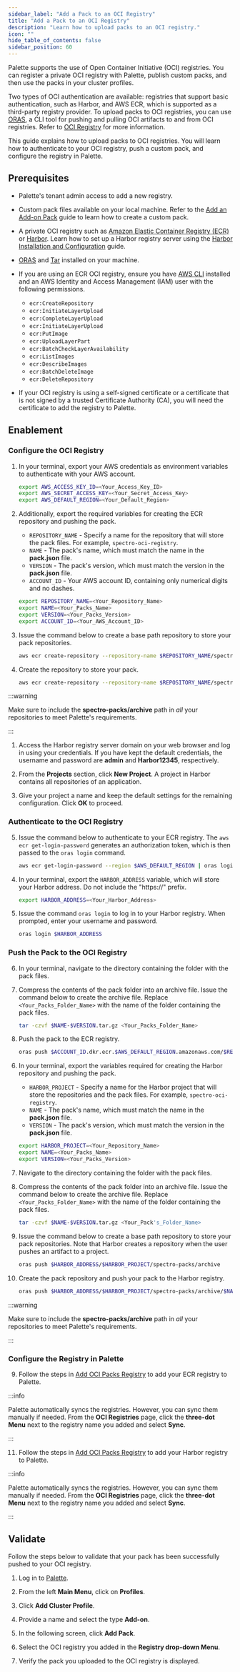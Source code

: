 ```yaml
---
sidebar_label: "Add a Pack to an OCI Registry"
title: "Add a Pack to an OCI Registry"
description: "Learn how to upload packs to an OCI registry."
icon: ""
hide_table_of_contents: false
sidebar_position: 60
---
```


Palette supports the use of Open Container Initiative (OCI) registries. You can register a private OCI registry with
Palette, publish custom packs, and then use the packs in your cluster profiles.

Two types of OCI authentication are available: registries that support basic authentication, such as Harbor, and AWS
ECR, which is supported as a third-party registry provider. To upload packs to OCI registries, you can use
[ORAS](https://oras.land/docs/), a CLI tool for pushing and pulling OCI artifacts to and from OCI registries. Refer to
[OCI Registry](./oci-registry.md) for more information.

This guide explains how to upload packs to OCI registries. You will learn how to authenticate to your OCI registry, push
a custom pack, and configure the registry in Palette.

## Prerequisites

- Palette's tenant admin access to add a new registry.

- Custom pack files available on your local machine. Refer to the [Add an Add-on Pack](../../adding-add-on-packs.md)
  guide to learn how to create a custom pack.

- A private OCI registry such as [Amazon Elastic Container Registry (ECR)](https://aws.amazon.com/ecr/) or
  [Harbor](https://goharbor.io/). Learn how to set up a Harbor registry server using the
  [Harbor Installation and Configuration](https://goharbor.io/docs/2.9.0/install-config/) guide.

- [ORAS](https://oras.land/docs/installation/) and [Tar](https://www.gnu.org/software/tar/) installed on your machine.

- If you are using an ECR OCI registry, ensure you have
  [AWS CLI](https://docs.aws.amazon.com/cli/latest/userguide/getting-started-install.html) installed and an AWS Identity
  and Access Management (IAM) user with the following permissions.

  - `ecr:CreateRepository`
  - `ecr:InitiateLayerUpload`
  - `ecr:CompleteLayerUpload`
  - `ecr:InitiateLayerUpload`
  - `ecr:PutImage`
  - `ecr:UploadLayerPart`
  - `ecr:BatchCheckLayerAvailability`
  - `ecr:ListImages`
  - `ecr:DescribeImages`
  - `ecr:BatchDeleteImage`
  - `ecr:DeleteRepository`

- If your OCI registry is using a self-signed certificate or a certificate that is not signed by a trusted Certificate
  Authority (CA), you will need the certificate to add the registry to Palette.

## Enablement

### Configure the OCI Registry

<Tabs groupId="registry-server">

<TabItem label="ECR" value="ECR_Registry">

1. In your terminal, export your AWS credentials as environment variables to authenticate with your AWS account.

   ```bash
   export AWS_ACCESS_KEY_ID=<Your_Access_Key_ID>
   export AWS_SECRET_ACCESS_KEY=<Your_Secret_Access_Key>
   export AWS_DEFAULT_REGION=<Your_Default_Region>
   ```

2. Additionally, export the required variables for creating the ECR repository and pushing the pack.

   - `REPOSITORY_NAME` - Specify a name for the repository that will store the pack files. For example,
     `spectro-oci-registry`.
   - `NAME` - The pack's name, which must match the name in the **pack.json** file.
   - `VERSION` - The pack's version, which must match the version in the **pack.json** file.
   - `ACCOUNT_ID` - Your AWS account ID, containing only numerical digits and no dashes.

   ```bash
   export REPOSITORY_NAME=<Your_Repository_Name>
   export NAME=<Your_Packs_Name>
   export VERSION=<Your_Packs_Version>
   export ACCOUNT_ID=<Your_AWS_Account_ID>
   ```

3. Issue the command below to create a base path repository to store your pack repositories.

   ```bash
   aws ecr create-repository --repository-name $REPOSITORY_NAME/spectro-packs/archive --region $AWS_DEFAULT_REGION
   ```

4. Create the repository to store your pack.

   ```bash
   aws ecr create-repository --repository-name $REPOSITORY_NAME/spectro-packs/archive/$NAME --region $AWS_DEFAULT_REGION
   ```

:::warning

Make sure to include the **spectro-packs/archive** path in _all_ your repositories to meet Palette's requirements.

:::

</TabItem>

<TabItem label="Basic" value="Basic_Registry">

1. Access the Harbor registry server domain on your web browser and log in using your credentials. If you have kept the
   default credentials, the username and password are **admin** and **Harbor12345**, respectively.

2. From the **Projects** section, click **New Project**. A project in Harbor contains all repositories of an
   application.

3. Give your project a name and keep the default settings for the remaining configuration. Click **OK** to proceed.

</TabItem>

</Tabs>

### Authenticate to the OCI Registry

<Tabs groupId="registry-server">

<TabItem label="ECR" value="ECR_Registry">

5. Issue the command below to authenticate to your ECR registry. The `aws ecr get-login-password` generates an
   authorization token, which is then passed to the `oras login` command.

   ```bash
   aws ecr get-login-password --region $AWS_DEFAULT_REGION | oras login --username AWS --password-stdin $ACCOUNT_ID.dkr.ecr.$AWS_DEFAULT_REGION.amazonaws.com
   ```

</TabItem>

<TabItem label="Basic" value="Basic_Registry">

4. In your terminal, export the `HARBOR_ADDRESS` variable, which will store your Harbor address. Do not include the
   "https://" prefix.

   ```bash
   export HARBOR_ADDRESS=<Your_Harbor_Address>
   ```

5. Issue the command `oras login` to log in to your Harbor registry. When prompted, enter your username and password.

   ```bash
   oras login $HARBOR_ADDRESS
   ```

</TabItem>

</Tabs>

### Push the Pack to the OCI Registry

<Tabs groupId="registry-server">

<TabItem label="ECR" value="ECR_Registry">

6. In your terminal, navigate to the directory containing the folder with the pack files.

7. Compress the contents of the pack folder into an archive file. Issue the command below to create the archive file.
   Replace `<Your_Packs_Folder_Name>` with the name of the folder containing the pack files.

   ```bash
   tar -czvf $NAME-$VERSION.tar.gz <Your_Packs_Folder_Name>
   ```

8. Push the pack to the ECR registry.

   ```bash
   oras push $ACCOUNT_ID.dkr.ecr.$AWS_DEFAULT_REGION.amazonaws.com/$REPOSITORY_NAME/spectro-packs/archive/$NAME:$VERSION $NAME-$VERSION.tar.gz
   ```

</TabItem>

<TabItem label="Basic" value="Basic_Registry">

6.  In your terminal, export the variables required for creating the Harbor repository and pushing the pack.

    - `HARBOR_PROJECT` - Specify a name for the Harbor project that will store the repositories and the pack files. For
      example, `spectro-oci-registry`.
    - `NAME` - The pack's name, which must match the name in the **pack.json** file.
    - `VERSION` - The pack's version, which must match the version in the **pack.json** file.

    ```bash
    export HARBOR_PROJECT=<Your_Repository_Name>
    export NAME=<Your_Packs_Name>
    export VERSION=<Your_Packs_Version>
    ```

7.  Navigate to the directory containing the folder with the pack files.

8.  Compress the contents of the pack folder into an archive file. Issue the command below to create the archive file.
    Replace `<Your_Packs_Folder_Name>` with the name of the folder containing the pack files.

    ```bash
    tar -czvf $NAME-$VERSION.tar.gz <Your_Pack's_Folder_Name>
    ```

9.  Issue the command below to create a base path repository to store your pack repositories. Note that Harbor creates a
    repository when the user pushes an artifact to a project.

    ```bash
    oras push $HARBOR_ADDRESS/$HARBOR_PROJECT/spectro-packs/archive
    ```

10. Create the pack repository and push your pack to the Harbor registry.

    ```bash
    oras push $HARBOR_ADDRESS/$HARBOR_PROJECT/spectro-packs/archive/$NAME:$VERSION $NAME-$VERSION.tar.gz
    ```

:::warning

Make sure to include the **spectro-packs/archive** path in _all_ your repositories to meet Palette's requirements.

:::

</TabItem>

</Tabs>

### Configure the Registry in Palette

<Tabs groupId="registry-server">
<TabItem label="ECR" value="ECR_Registry">

9. Follow the steps in [Add OCI Packs Registry](./add-oci-packs.md) to add your ECR registry to Palette.

:::info

Palette automatically syncs the registries. However, you can sync them manually if needed. From the **OCI Registries**
page, click the **three-dot Menu** next to the registry name you added and select **Sync**.

:::

</TabItem>

<TabItem label="Basic" value="Basic_Registry">

11. Follow the steps in [Add OCI Packs Registry](./add-oci-packs.md) to add your Harbor registry to Palette.

:::info

Palette automatically syncs the registries. However, you can sync them manually if needed. From the **OCI Registries**
page, click the **three-dot Menu** next to the registry name you added and select **Sync**.

:::

</TabItem>

</Tabs>

## Validate

Follow the steps below to validate that your pack has been successfully pushed to your OCI registry.

1. Log in to [Palette](https://console.spectrocloud.com).

2. From the left **Main Menu**, click on **Profiles**.

3. Click **Add Cluster Profile**.

4. Provide a name and select the type **Add-on**.

5. In the following screen, click **Add Pack**.

6. Select the OCI registry you added in the **Registry drop-down Menu**.

7. Verify the pack you uploaded to the OCI registry is displayed.
